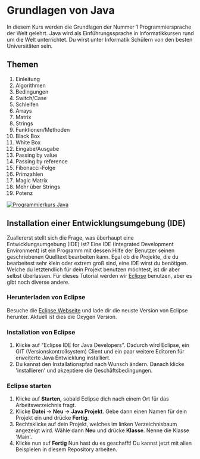 # Grundlagen von Java
In diesem Kurs werden die Grundlagen der Nummer 1 Programmiersprache der Welt gelehrt. Java wird als Einführungssprache in Informatikkursen rund um die Welt unterrichtet. Du wirst unter Informatik Schülern von den besten Universitäten sein.

## Themen
1. Einleitung
2. Algorithmen
3. Bedingungen
4. Switch/Case
5. Schleifen
6. Arrays
7. Matrix
8. Strings
10. Funktionen/Methoden
11. Black Box
12. White Box
13. Eingabe/Ausgabe
14. Passing by value
15. Passing by reference
16. Fibonacci-Folge
17. Primzahlen
18. Magic Matrix
19. Mehr über Strings
20. Potenz

[![Programmierkurs Java](https://img.youtube.com/vi/Ztr7_sNmSQI/0.jpg)](https://www.youtube.com/watch?v=Ztr7_sNmSQI&list=PLQ1ShaTNqthL1w5LSw5l7CbjCu5xiKQsA)

## Installation einer Entwicklungsumgebung (IDE)
Zuallererst stellt sich die Frage, was überhaupt eine Entwicklungsumgebung (IDE) ist? Eine IDE (Integrated Development Environment) ist ein Programm mit dessen Hilfe der Benutzer seinen geschriebenen Quelltext bearbeiten kann. Egal ob die Projekte, die du bearbeitest sehr klein oder extrem groß sind, eine IDE wirst du benötigen. Welche du letztendlich für dein Projekt benutzen möchtest, ist dir aber selbst überlassen. Für dieses Tutorial werden wir [Eclipse](https://www.eclipse.org) benutzen, aber es gibt noch diverse andere.

### Herunterladen von Eclipse
Besuche die [Eclipse Webseite](https://www.eclipse.org/downloads/) und lade dir die neuste Version von Eclipse herunter. Aktuell ist dies die Oxygen Version.

### Installation von Eclipse
1. Klicke auf "Eclipse IDE for Java Developers". Dadurch wird Eclipse, ein GIT (Versionskontrollsystem) Client und ein paar weitere Editoren für erweiterte Java Entwicklung installiert. 
2. Du kannst den Installationspfad nach Wunsch ändern. Danach klicke 'installieren' und akzeptiere die Geschäftsbedingungen.

### Eclipse starten
1. Klicke auf **Starten,** sobald Eclipse dich nach einem Ort für das Arbeitsverzeichnis fragt.
2. Klicke **Datei** -> **Neu** -> **Java Projekt**. Gebe dann einen Namen für dein Projekt ein und drücke **Fertig**.
3. Rechtsklicke auf dein Projekt, welches im linken Verzeichnisbaum angezeigt wird. Wähle dann **Neu** und drücke **Klasse**.
Nenne die Klasse 'Main'.
4. Klicke nun auf **Fertig** Nun hast du es geschafft! Du kannst jetzt mit allen Beispielen in diesem Repository arbeiten.